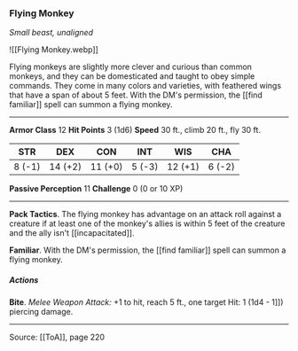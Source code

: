 ### Flying Monkey
_Small beast, unaligned_

![[Flying Monkey.webp]]

Flying monkeys are slightly more clever and curious than common monkeys, and they can be domesticated and taught to obey simple commands. They come in many colors and varieties, with feathered wings that have a span of about 5 feet. With the DM's permission, the [[find familiar]] spell can summon a flying monkey.






---

**Armor Class** 12
**Hit Points** 3 (1d6)
**Speed** 30 ft., climb 20 ft., fly 30 ft.

| STR     | DEX     | CON     | INT     | WIS     | CHA     |
|---------|---------|---------|---------|---------|---------|
| 8 (-1) | 14 (+2) | 11 (+0) | 5 (-3) | 12 (+1) | 6 (-2) |

**Passive Perception** 11
**Challenge** 0 (0 or 10 XP)

---

**Pack Tactics**. The flying monkey has advantage on an attack roll against a creature if at least one of the monkey's allies is within 5 feet of the creature and the ally isn't [[incapacitated]].

**Familiar**. With the DM's permission, the [[find familiar]] spell can summon a flying monkey.

##### Actions
**Bite**. _Melee Weapon Attack:_ +1 to hit, reach 5 ft., one target Hit: 1 (1d4 - 1]]) piercing damage.


---

Source: [[ToA]], page 220